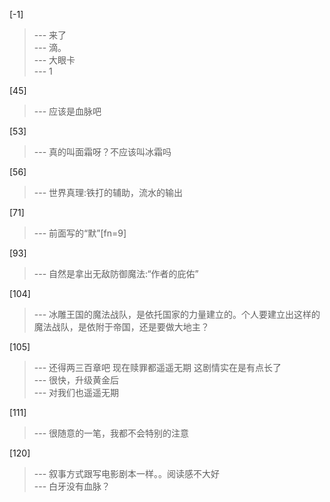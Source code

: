 
[-1] 
>--- 来了<br>
>--- 滴。<br>
>--- 大眼卡<br>
>--- 1<br>

[45] 
>--- 应该是血脉吧<br>

[53] 
>--- 真的叫面霜呀？不应该叫冰霜吗<br>

[56] 
>--- 世界真理:铁打的辅助，流水的输出<br>

[71] 
>--- 前面写的“默”[fn=9]<br>

[93] 
>--- 自然是拿出无敌防御魔法:“作者的庇佑”<br>

[104] 
>--- 冰雕王国的魔法战队，是依托国家的力量建立的。个人要建立出这样的魔法战队，是依附于帝国，还是要做大地主？<br>

[105] 
>--- 还得两三百章吧 现在赎罪都遥遥无期  这剧情实在是有点长了<br>
>--- 很快，升级黄金后<br>
>--- 对我们也遥遥无期<br>

[111] 
>--- 很随意的一笔，我都不会特别的注意<br>

[120] 
>--- 叙事方式跟写电影剧本一样。。阅读感不大好<br>
>--- 白牙没有血脉？<br>
